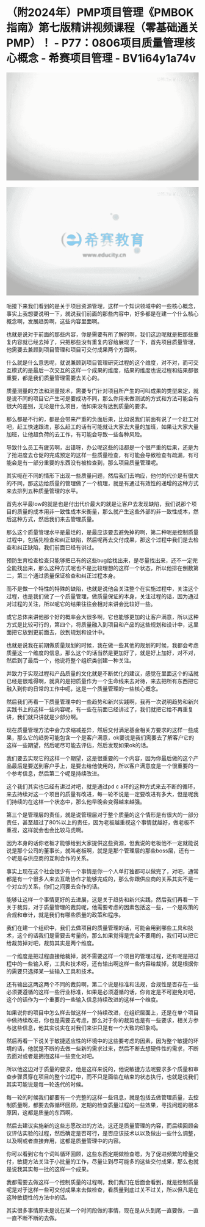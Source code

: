 # （附2024年）PMP项目管理《PMBOK指南》第七版精讲视频课程（零基础通关PMP）！ - P77：0806项目质量管理核心概念 - 希赛项目管理 - BV1i64y1a74v

![](img/22c58ead82649efd75f930536bf906c9_0.png)

![](img/22c58ead82649efd75f930536bf906c9_1.png)

呃接下来我们看到的是关于项目资源管理，这样一个知识领域中的一些核心概念，事实上我想要说明一下，就说我们前面的那些内容中，好多都是在建一个什么核心概念啊，发展趋势啊，这些内容里面啊。

也就是说对于前面的那些内容，你是需要有所了解的啊，我们这边呢就是把那些重复内容就已经去掉了，只把那些没有重复内容给展现了一下，首先项目质量管理，他需要去兼顾到项目管理和项目可交付成果两个方面啊。

什么就是什么意思呢，就说兼顾到项目管理研究过程的这个维度，对不对，而可交互模式的是最后一次交互的这样一个成果的维度，结果的维度也说过程和结果都很重要，都是我们质量管理需要去关心的。

质量测量的方法和测量技术，需要专门针对项目所产生的可叫成果的类型来定，就是说不同的项目它产生可是要成功不同，那么你用来做测试的方式和方法可能会有很大的差别，无论是什么项目，他如果没有达到质量的要求。

那么都是不行的，都是会带来严重的负面后果，比如说我们前面有说了一个赶工对吧，赶工快速跟进，那么赶工的话有可能就让大家去大量的加班，如果让大家大量加班，让他超负荷的去工作，有可能会导致一些各种风险。

导致什么员工有疲劳啊，出错呀，办公呢这些的话都是一个很严重的后果，还是为了抢进度去仓促的完成预定的这样一些质量检查，有可能会导致检查有疏漏，有可能会是有一部分重要的东西没有被检查到，那么项目质量管理呢。

其实呃在不同的情形下出现一些质量问题，然后我们去响应，他付的代价是有很大的不同，那这边给质量的管理做了一个梳理，就是有通过有效性的递增的这种方式来去排列五种质量管理的水平。

首先水平最low的就是也是付出代价最大的就是让客户去发现缺陷，我们说那个项目的质量的成本用非一致性成本来衡量，那么就产生这些外部的非一致性成本，然后这种方式，然后我们来去管理质量。

那么这个质量管理水平是最烂的，是最应该要去避免掉的啊，第二种呢是控制质量过程中，包括先检查和纠正缺陷，然后呢再去交付成果，那这个过程中我们是去检查和纠正缺陷，我们前面已经有讲过。

预防生育检查检查只能够把已有的这些bug给找出来，是尽量找出来，还不一定完全能找出来，那么这种方式呢也不是比较理想的这样一个状态，所以他排在倒数第二，第三个通过质量保证检查和纠正过程本身。

而不是做一个特性的特殊的缺陷，也就是说他会关注整个在实施过程中，关注这个过程，也是我们做了一个质量管理，做质量保证的本身，关注过程的话，因为通过对过程的关注，所以呢它的结果往往会相对来讲会比较好一些。

或它总体来讲他那个好的概率会大很多啊，它也能够更加的让客户满意，所以这种方式是比较可行的，第四个，将质量融入到项目和产品的这些规划和设计中，这里面把它放到更前面去，放到规划和设计中。

也就是说我在前期做质量规划的时候，我在做一些其他的规划的时候，我都会考虑质量这一个维度的信息，那么这个的话当然是更加好了，就是好上加好，对不对，然后到了最后一个，他说将整个组织类创建一种关注。

并致力于实现过程和产品质量的文化就是不断优化的建议，感觉在里面这个的话就已经是很难得啊，就真的是把质量作为一个生命线来去对待，来去把所有东西把它融入到你的日常的工作中呃，这是一个质量管理的一些核心概念。

然后我们再看一下质量管理中的一些趋势和新兴实践啊，我再一次说明趋势和新兴实践书上的这样一些内容呢，有一些在前面已经讲过了，我们就把它给不再重复讲，我们就只讲就是少部分啊。

现在质量管理方法中会力求缩减差异，然后交付满足基金相关方要求的这样一些成果，那么它的趋势可能包含一个是客户满意，ok要说是我们需要去了解客户它的这样一些期望，然后呢尽可能去评估，然后发现如果ok的话。

我们要去实现它的这样一个期望，这是很重要的一个内容，因为你最后做的这个产品最后是要送到客户手上，是要去给他使用的，所以客户满意度是一个很重要的一个参考信息，然后第二个呢是持续改进。

这个我们其实也已经有讲过对吧，就是通过pd c a环的这种方式来去不断的循环，来去持续对这一个项目的质量有改进，每一轮不说是一定要改进有多大，但是呢我们持续的在这样一个状态中，那么他早晚会变得越来越强。

第三个是管理层的责任，就是说管理层对于整个质量的这个情形是有很大的一部分责任，甚至超过了80%以上的责任，因为老板越重视这个事情就越好，做老板不重视，这样就会也会比较马虎啊。

因为本身的话你老板才能够给到大家提供这些资源，但我说的老板他不一定就能说说是那个公司的董事长，就叫老板啊，就是是那个管理层的那些boss层，还有一个呢是与供应商的互利合作的关系。

事实上现在这个社会很少有一个事情是你一个人单打独都可以做完了，对吧，通常都是有一个很多人来去互助协作才能够完成的，那么你跟供应商的关系其实不是一个对立的关系，你们之间要去合作的话。

能够让这样一个事情更好的去进展，这是关于趋势和新兴实践，然后我们再看一下关于裁剪，对于质量管理的裁剪呢，他需要考虑的因素包括这一些，一个是政策的合规和审计，就是我们有哪些质量的政策和程序。

我们在建一个组织中，我们去做项目的质量管理的话，可能会用到哪些工具和技术，这个的话我们是需要去考量的，那么如果觉得是完全不要用的，我们可以把它给裁剪掉对吧，裁剪其实是两个维度。

一个维度是把过程直接给裁掉，就不需要这样一个项目的管理过程，还有呢是把过程中的一些输入呀，工具和技术呀，还有输出啊这样一些内容给裁掉，就是根据你的需要只选择某一些输入工具和技术。

还有输出这两这两个不同的裁剪啊，第二个说是标准和法规，合规性是否存在一些必须要遵循的这样一些行业标准，如果是必须遵循的话，你肯定是不可避免对吧，这个的话作为一个重要的一些输入信息持续改进的这样一个维度。

如果说你的项目中怎么样去做这样一个持续改进，在组织层面上，还是在单个项目中做持续改进，你也是需要去考虑，那么对于你的裁剪也是有一些要求，相关方参与这些信息，他其实说实在对我们来讲只是有一个大致的印象吗。

然后再看一下说关于敏捷适应性的环境中的这些要考虑的因素，因为整个敏捷的环境的话，他就是不断的去做一些新的需求过来，然后不断去想硬件性的需求，不断去面对或者是拥抱这样一些变化对吧。

所以他这边对于质量的要求，他是这样来说的，他说敏捷方法呢要求多个质量和审查步骤贯穿在项目的整个过程中，而不只是面临在结束的状态执行，也就是说我们其实可能说是每一轮迭代的时候。

每一轮的时候我们都要有一个完整的这样一些讯息，就是包括去做管理质量，去控制质量啊，都要去做循环回顾，定期的检查质量过程的一些效果，寻找问题的根本原因，这都是质量的东西啊。

然后去建议实施新的这些志愿改进的方法，这还是质量管理的内容，而后续回顾会议评估实验的过程，然后确定是否可行，是否应该技术以以及做出一些什么调整，以及啊或者直接弃用，这都是质量管理中的内容。

你可以看到它有个词叫循环回顾，这些东西定期做检查嗯，为了促进频繁的增量交付，敏捷方法关注于小批量的工作，尽量让到尽可能多的这些交付成果，那么也就是说我其实每一批的这样一个成果。

我都需要去做这样一个控制质量的过程啊，我们我们在后面会看到，就是控制质量呢是对于这样一些可交付成果来去做检查，看质量到底过关不过关，所以但凡是在这种敏捷性的方法中的话。

其实很多事情原来是说在某一个时间段做的事情，现在是从头到尾一直要做，一直一直不断不断的去做。
